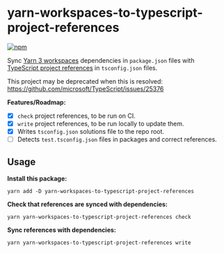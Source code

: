 # yarn-workspaces-to-typescript-project-references

[![npm](https://img.shields.io/npm/v/yarn-workspaces-to-typescript-project-references)](https://www.npmjs.com/package/yarn-workspaces-to-typescript-project-references)

Sync [Yarn 3 workspaces](https://classic.yarnpkg.com/en/docs/workspaces/) dependencies in `package.json` files with [TypeScript project references](https://www.typescriptlang.org/docs/handbook/project-references.html) in `tsconfig.json` files.

This project may be deprecated when this is resolved: https://github.com/microsoft/TypeScript/issues/25376

**Features/Roadmap:**

- [x] `check` project references, to be run on CI.
- [x] `write` project references, to be run locally to update them.
- [x] Writes `tsconfig.json` solutions file to the repo root.
- [ ] Detects `test.tsconfig.json` files in packages and correct references.

## Usage

**Install this package:**

```
yarn add -D yarn-workspaces-to-typescript-project-references
```

**Check that references are synced with dependencies:**

```
yarn yarn-workspaces-to-typescript-project-references check
```

**Sync references with dependencies:**

```
yarn yarn-workspaces-to-typescript-project-references write
```
